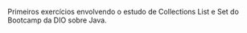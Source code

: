  Primeiros exercícios envolvendo o estudo de Collections List e Set do Bootcamp da DIO sobre Java.

